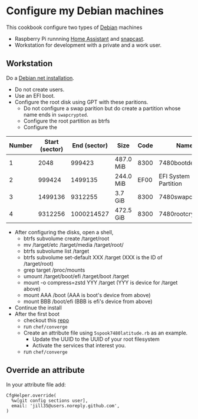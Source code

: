 # Configure my Debian machines

This cookbook configure two types of [Debian](https://www.debian.org) machines
- Raspberry Pi runnning [Home Assistant](https://www.home-assistant.io)
and [snapcast](https://github.com/badaix/snapcast).
- Workstation for development with a private and a work user.

## Workstation

Do a [Debian net installation](https://www.debian.org/distrib/netinst).

- Do not create users.
- Use an EFI boot.
- Configure the root disk using GPT with these paritions.
  - Do not configure a swap parition but do create a partition whose name ends in `swapcrypted`.
  - Configure the root partition as btrfs
  - Configure the 

| Number | Start (sector) | End (sector) | Size       | Code | Name                 |
| ------ | -------------- | ------------ | ---------- | ---- | -------------------- |
|   1    |         2048   |       999423 |  487.0 MiB | 8300 | 7480bootdev          |
|   2    |       999424   |      1499135 |  244.0 MiB | EF00 | EFI System Partition |
|   3    |      1499136   |      9312255 |  3.7 GiB   | 8300 | 7480swapcrypted      |
|   4    |      9312256   |   1000214527 |  472.5 GiB | 8300 | 7480rootcrypted      |

- After configuring the disks, open a shell,
  - btrfs subvolume create /target/root
  - mv /target/etc /target/media /target/root/
  - btrfs subvolume list /target
  - btrfs subvolume set-default XXX /target (XXX is the ID of /target/root)
  - grep target /proc/mounts
  - umount /target/boot/efi /target/boot /target
  - mount -o compress=zstd YYY /target (YYY is device for /target above)
  - mount AAA /boot (AAA is boot's device from above)
  - mount BBB /boot/efi (BBB is efi's device from above)
- Continue the install
- After the first boot
  - checkout this [repo](https://github.com/stuart12/stuart-system)
  - run `chef/converge`
  - Create an attribute file using `5spook7480latitude.rb` as an example.
    - Update the UUID to the UUID of your root filesystem
    - Activate the services that interest you.
  - run `chef/converge`

## Override an attribute
In your attribute file add:

    CfgHelper.override(
      %w[git config sections user],
      email: 'jill35@users.noreply.github.com',
    )

